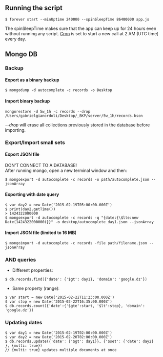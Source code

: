 ## Running the script

```
$ forever start --minUptime 240000 --spinSleepTime 86400000 app.js
```

The spinSleepTime makes sure that the app can keep up for 24 hours even without running any script. [Cron](https://github.com/ncb000gt/node-cron) is set to start a new call at 2 AM (UTC time) every day.

## Mongo DB

### Backup

#### Export as a binary backup
```
$ mongodump -d autocomplete -c records -o Desktop
```
#### Import binary backup
```
mongorestore -d 5w_1h -c records --drop /Users/gabrielgianordoli/Desktop/_BKP/server/5w_1h/records.bson
```
*--drop* will erase all collections previously stored in the database before importing.

### Export/Import small sets

#### Export JSON file

DON'T CONNECT TO A DATABASE!  
After running mongo, open a new terminal window and then:

```
$ mongoexport -d autocomplete -c records -o path/autocomplete.json --jsonArray
```

#### Exporting with date query

```
$ var day2 = new Date('2015-02-19T05:00:00.000Z')
$ print(day2.getTime())
> 1424322000000
$ mongoexport -d autocomplete -c records -q "{date:{\$lte:new Date(1424322000000)}}" -o desktop/autocomplete_day1.json --jsonArray
```

#### Import JSON file (limited to 16 MB)
```
$ mongoimport -d autocomplete -c records -file path/filename.json --jsonArray
```


### AND queries

* Different properties:

```
$ db.records.find({'date': {'$gt': day1}, 'domain': 'google.dz'})
```

* Same property (range):

```
$ var start = new Date('2015-02-22T11:23:00.000Z')
$ var stop = new Date('2015-02-22T16:35:00.000Z')
$ db.records.count({'date':{'$gte':start, '$lt':stop}, 'domain': 'google.dz'})
```

### Updating dates

```
$ var day1 = new Date('2015-02-19T02:00:00.000Z')  
$ var day2 = new Date('2015-02-20T02:00:00.000Z')  
$ db.records.update({'date': {'$gt': day1}}, {'$set': {'date': day2} }, {multi: true})
// {multi: true} updates multiple documents at once
```